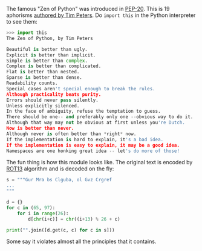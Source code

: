 The famous "Zen of Python" was introduced in [PEP-20](https://www.python.org/dev/peps/pep-0020/). This is 19 aphorisms [authored by Tim Peters](https://mail.python.org/pipermail/python-list/1999-June/001951.html). Do `import this` in the Python interpreter to see them:

```python
>>> import this
The Zen of Python, by Tim Peters

Beautiful is better than ugly.
Explicit is better than implicit.
Simple is better than complex.
Complex is better than complicated.
Flat is better than nested.
Sparse is better than dense.
Readability counts.
Special cases aren't special enough to break the rules.
Although practicality beats purity.
Errors should never pass silently.
Unless explicitly silenced.
In the face of ambiguity, refuse the temptation to guess.
There should be one-- and preferably only one --obvious way to do it.
Although that way may not be obvious at first unless you're Dutch.
Now is better than never.
Although never is often better than *right* now.
If the implementation is hard to explain, it's a bad idea.
If the implementation is easy to explain, it may be a good idea.
Namespaces are one honking great idea -- let's do more of those!
```

The fun thing is how this module looks like. The original text is encoded by [ROT13](https://en.wikipedia.org/wiki/ROT13) algorithm and is decoded on the fly:


```python
s = """Gur Mra bs Clguba, ol Gvz Crgref
...
"""

d = {}
for c in (65, 97):
    for i in range(26):
        d[chr(i+c)] = chr((i+13) % 26 + c)

print("".join([d.get(c, c) for c in s]))
```

Some say it violates almost all the principles that it contains.
